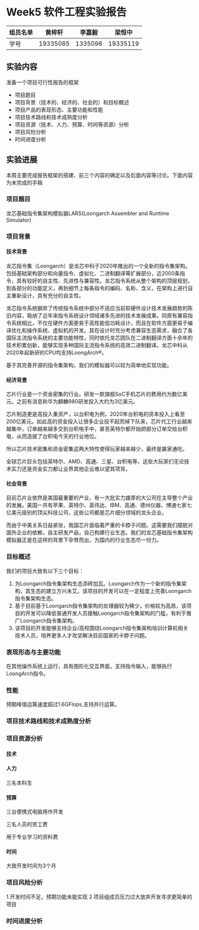 # Week5 软件工程实验报告

| 组员名单 | 黄梓轩   | 李嘉毅  | 梁恒中   |
| -------- | -------- | ------- | -------- |
| 学号     | 19335085 | 1335098 | 19335119 |

## 实验内容

准备一个项目可行性报告的框架

- 项目题目
- 项目背景（技术的、经济的、社会的）和目标概述
- 项目产品的表现形态、主要功能和性能
- 项目技术路线和技术成熟度分析
- 项目资源（技术、人力、预算、时间等资源）分析
- 项目风险分析
- 时间进度分析

## 实验进展

本周主要完成报告框架的搭建、前三个内容的确定以及后面内容等讨论。下面内容为未完成的手稿

### 项目题目

龙芯基础指令集架构模拟器LARS(Loongarch Assembler and Runtime Simulator)

### 项目背景

#### 技术背景

龙芯指令集（Loongarch）是龙芯中科于2020年推出的一个全新的指令集架构。包括基础架构部分和向量指令、虚拟化、二进制翻译等扩展部分，近2000条指令，具有较好的自主性、先进性与兼容性。龙芯指令系统从整个架构的顶层规划，到各部分的功能定义，再到细节上每条指令的编码、名称、含义，在架构上进行自主重新设计，具有充分的自主性。

龙芯指令系统摒弃了传统指令系统中部分不适应当前软硬件设计技术发展趋势的陈旧内容，吸纳了近年来指令系统设计领域诸多先进的技术发展成果。同原有兼容指令系统相比，不仅在硬件方面更易于高性能低功耗设计，而且在软件方面更易于编译优化和操作系统、虚拟机的开发。其在设计时充分考虑兼容生态需求，融合了各国际主流指令系统的主要功能特性，同时依托龙芯团队在二进制翻译方面十余年的技术积累创新，能够实现多种国际主流指令系统的高效二进制翻译。龙芯中科从2020年起新研的CPU均支持LoongArch®。

基于其完善开源的指令集架构，我们的模拟器可以较为简单地实现功能。

#### 经济背景

芯片行业是一个资金密集的行业。研发一款旗舰SoC手机芯片的费用约为数亿美元。之前有消息称华为麒麟980研发投入大约为3亿美元。

芯片制造更是高投入重资产，以台积电为例，2020年台积电的资本投入上看至200亿美元。如此高的资金投入让很多企业投不起而掉下队来，芯片代工行业越来越集中，订单越来越多交到台积电手中，甚至英特尔都开始把部分订单交给台积电，从而造就了台积电今天的行业地位。

所以芯片技术密集和资金密集这两大特性使得玩家越来越少，最终是赢家通吃。

全球芯片巨头包括英特尔、AMD、高通、三星、台积电等，这些大玩家们无论技术实力还是资金实力都让业界其他企业难以望其项背。

#### 社会背景

目前芯片业依然是美国最重要的产业，有一大批实力雄厚的大公司在主导整个产业的发展。美国一共有苹果、英特尔、英伟达、IBM、高通、德州仪器、博通七家七亿美元级别的顶尖科技公司，这些公司都是芯片细分领域的龙头企业。

而由于中美关系日益紧张，我国芯片面临着严重的卡脖子问题。这需要我们摆脱对国外企业的依赖，自主研发产品，自己构建行业生态。我们的龙芯基础指令集架构模拟器正是在这样的背景下孕育而出，为国内的行业生态尽一份力。

### 目标概述

我们的项目大致有以下三个目标：

1. 为Loongarch指令集架构生态添砖加瓦。Loongarch作为一个新的指令集架构，其生态的建立方兴未艾。该项目的开发可以在一定程度上完善Loongarch指令集架构生态。
2. 基于目前基于Loongarch指令集架构的处理器较为稀少，价格较为高昂，该项目的开发可以降低普通开发人员接触Loongarch指令集架构的门槛，有利于推广Loongarch指令集架构。
3. 该项目的开发能够支持企业/高校围绕Loongarch指令集架构培训计算机相关技术人员，培养更多人才攻坚解决目前国家的卡脖子问题。

### 表现形态与主要功能
在其他操作系统上运行，具有图形化交互界面，支持指令输入，能够执行LoongArch指令。
### 性能
预期峰值运算速度超过1.6GFlops,支持并行运算。

### 项目技术路线和技术成熟度分析

### 项目资源分析

#### 技术

#### 人力

三名本科生

#### 预算

三台便携式电脑用作开发

三名人员的劳工费

用于专业学习的资料费

#### 时间

大致开发时间为3个月

### 项目风险分析

1.开发时间不足，预期功能未能实现
2.项目组成员压力过大放弃开发寻求更简单的项目

### 时间进度分析

